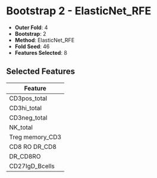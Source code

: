 # Bootstrap 2 - ElasticNet_RFE

- **Outer Fold**: 4
- **Bootstrap**: 2
- **Method**: ElasticNet_RFE
- **Fold Seed**: 46
- **Features Selected**: 8

## Selected Features

| Feature |
|---------|
| CD3pos_total |
| CD3hi_total |
| CD3neg_total |
| NK_total |
| Treg memory_CD3 |
| CD8 RO DR_CD8 |
| DR_CD8RO |
| CD27IgD_Bcells |
